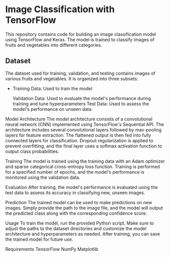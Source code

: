 <h1>Image Classification with TensorFlow</h1>

<p>This repository contains code for building an image classification model using TensorFlow and Keras. The model is trained to classify images of fruits and vegetables into different categories. </p>

<h2>Dataset</h2>
<p>The dataset used for training, validation, and testing contains images of various fruits and vegetables. It is organized into three subsets:</p>
<UL>
  <LI>Training Data: Used to train the model</LI>
  
Validation Data: Used to evaluate the model's performance during training and tune hyperparameters
Test Data: Used to assess the model's performance on unseen data
</UL>

Model Architecture
The model architecture consists of a convolutional neural network (CNN) implemented using TensorFlow's Sequential API. The architecture includes several convolutional layers followed by max-pooling layers for feature extraction. The flattened output is then fed into fully connected layers for classification. Dropout regularization is applied to prevent overfitting, and the final layer uses a softmax activation function to output class probabilities.

Training
The model is trained using the training data with an Adam optimizer and sparse categorical cross-entropy loss function. Training is performed for a specified number of epochs, and the model's performance is monitored using the validation data.

Evaluation
After training, the model's performance is evaluated using the test data to assess its accuracy in classifying new, unseen images.

Prediction
The trained model can be used to make predictions on new images. Simply provide the path to the image file, and the model will output the predicted class along with the corresponding confidence score.

Usage
To train the model, run the provided Python script. Make sure to adjust the paths to the dataset directories and customize the model architecture and hyperparameters as needed. After training, you can save the trained model for future use.

Requirements
TensorFlow
NumPy
Matplotlib
